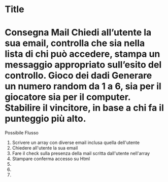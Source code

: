 Title
===
Consegna
Mail
Chiedi all’utente la sua email,
controlla che sia nella lista di chi può accedere,
stampa un messaggio appropriato sull’esito del controllo.
Gioco dei dadi
Generare un numero random da 1 a 6, sia per il giocatore sia per il computer.
Stabilire il vincitore, in base a chi fa il punteggio più alto.
===
Possibile Flusso
1. Scrivere un array con diverse email inclusa quella dell'utente 
2. Chiedere all'utente la sua email
3. Fare il check sulla presenza della mail scritta dall'utente nell'array 
4. Stampare conferma accesso su Html
5.  
6.  
7.  